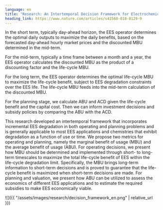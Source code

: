 ```yaml
---
language: en
title: "Research: An Intertemporal Decision Framework for Electrochemical Energy Storage Management"
heading_link: https://www.nature.com/articles/s41560-018-0129-9
---
```

In the short term, typically day-ahead horizon, the EES operator determines the optimal daily outputs to maximize the daily benefits, based on the forecasted day-ahead hourly market prices and the discounted MBU determined in the mid-term.

For the mid-term, typically a time frame between a month and a year, the EES operator calculates the discounted MBU as the product of a discounting factor and the life-cycle MBU.

For the long term, the EES operator determines the optimal life-cycle MBU to maximize the life-cycle benefit, subject to EES degradation constraints over the EES life. The life-cycle MBU feeds into the mid-term calculation of the discounted MBU.

For the planning stage, we calculate ABU and ACD given the life-cycle benefit and the capital cost. Then we can inform investment decisions and subsidy policies by comparing the ABU with the ACD.

This research developed an intertemporal framework that incorporates incremental EES degradation in both operating and planning problems and is generally applicable to most EES applications and chemistries that exhibit degradation as a function of use or time. We propose two metrics for operating and planning, namely the marginal benefit of usage (MBU) and the average benefit of usage (ABU). For operating decisions, we present how MBU should be determined and implemented through short- to long-term timescales to maximize the total life-cycle benefit of EES within the life-cycle degradation limit. Specifically, the MBU brings long-term information to short-term decisions and is proved to guarantee that the life-cycle benefit is maximized when short-term decisions are made. For planning and valuation, we present how ABU can be utilized to assess the economics of different EES applications and to estimate the required subsidies to make EES economically viable.

![]({{ "/assets/images/research/decision_framework_en.png" | relative_url }})
